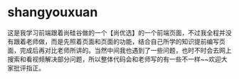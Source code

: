 # shangyouxuan
这是我学习前端跟着尚硅谷做的一个【尚优选】的一个前端页面，不过我全程并没有跟着老师做，而是先照着页面和页面的功能，结合自己所学的知识提前编写页面，完成后再对比老师所讲的。当然中间我也遇到了一些问题，也时不时会去网上搜索和看视频解决部分问题，所以整体代码会和老师写的有一些不一样~~欢迎大家批评指正。
